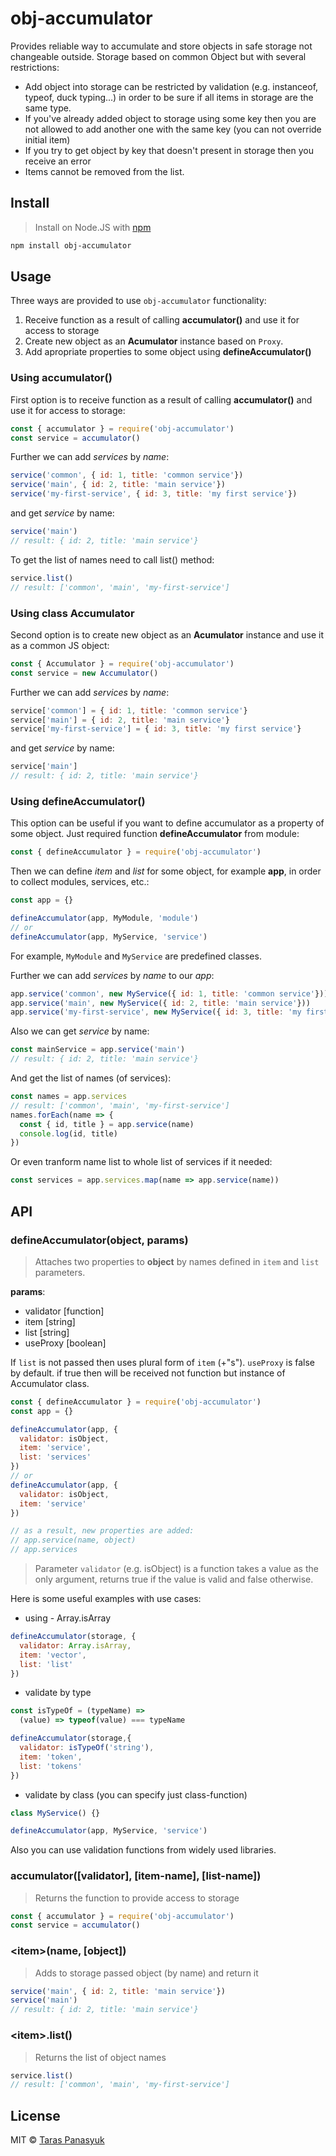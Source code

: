 # obj-accumulator

Provides reliable way to accumulate and store objects in safe storage not changeable outside. Storage based on common Object but with several restrictions:
- Add object into storage can be restricted by validation (e.g. instanceof, typeof, duck typing...) in order to be sure if all items in storage are the same type.
- If you've already added object to storage using some key then you are not allowed to add another one with the same key (you can not override initial item)
- If you try to get object by key that doesn't present in storage then you receive an error
- Items cannot be removed from the list.

## Install

> Install on Node.JS with [npm](https://www.npmjs.com/)

```bash
npm install obj-accumulator
```

## Usage

Three ways are provided to use `obj-accumulator` functionality:
1. Receive function as a result of calling **accumulator()** and use it for access to storage
2. Create new object as an **Acumulator** instance based on `Proxy`.
3. Add apropriate properties to some object using **defineAccumulator()**

### Using accumulator()

First option is to receive function as a result of calling **accumulator()** and use it for access to storage:

```javascript
const { accumulator } = require('obj-accumulator')
const service = accumulator()
```

Further we can add *services* by *name*:

```javascript
service('common', { id: 1, title: 'common service'})
service('main', { id: 2, title: 'main service'})
service('my-first-service', { id: 3, title: 'my first service'})
```
and get *service* by name:
```javascript
service('main')
// result: { id: 2, title: 'main service'}
```

To get the list of names need to call list() method:

```javascript
service.list()
// result: ['common', 'main', 'my-first-service']
```

### Using class Accumulator

Second option is to create new object as an **Acumulator** instance and use it as a common JS object:

```javascript
const { Accumulator } = require('obj-accumulator')
const service = new Accumulator()
```

Further we can add *services* by *name*:

```javascript
service['common'] = { id: 1, title: 'common service'}
service['main'] = { id: 2, title: 'main service'}
service['my-first-service'] = { id: 3, title: 'my first service'}
```
and get *service* by name:
```javascript
service['main']
// result: { id: 2, title: 'main service'}
```

### Using defineAccumulator()

This option can be useful if you want to define accumulator as a property of some object.
Just required function **defineAccumulator** from module:
```javascript
const { defineAccumulator } = require('obj-accumulator')
```
Then we can define *item* and *list* for some object, for example **app**, in order to collect modules, services, etc.:
```javascript
const app = {}

defineAccumulator(app, MyModule, 'module')
// or
defineAccumulator(app, MyService, 'service')
```
For example, `MyModule` and `MyService` are predefined classes.

Further we can add *services* by *name* to our *app*:
```javascript
app.service('common', new MyService({ id: 1, title: 'common service'}))
app.service('main', new MyService({ id: 2, title: 'main service'}))
app.service('my-first-service', new MyService({ id: 3, title: 'my first service'}))
```
Also we can get *service* by name:
```javascript
const mainService = app.service('main')
// result: { id: 2, title: 'main service'}
```
And get the list of names (of services):
```javascript
const names = app.services
// result: ['common', 'main', 'my-first-service']
names.forEach(name => {
  const { id, title } = app.service(name)
  console.log(id, title)
})
```
Or even tranform name list to whole list of services if it needed:
```javascript
const services = app.services.map(name => app.service(name))
```

## API

### defineAccumulator(object, params)

> Attaches two properties to **object** by names defined in `item` and `list` parameters.

**params**:

- validator [function]
- item [string]
- list [string]
- useProxy [boolean]

If `list` is not passed then uses plural form of `item` (+"s").
`useProxy` is false by default. if true then will be received not function but instance of Accumulator class.

```javascript
const { defineAccumulator } = require('obj-accumulator')
const app = {}

defineAccumulator(app, {
  validator: isObject,
  item: 'service',
  list: 'services'
})
// or
defineAccumulator(app, {
  validator: isObject,
  item: 'service'
})

// as a result, new properties are added:
// app.service(name, object)
// app.services
```
> Parameter `validator` (e.g. isObject) is a function takes a value as the only argument, returns true if the value is valid and false otherwise.

Here is some useful examples with use cases:
- using - Array.isArray
```javascript
defineAccumulator(storage, {
  validator: Array.isArray,
  item: 'vector',
  list: 'list'
})
```

- validate by type
```javascript
const isTypeOf = (typeName) =>
  (value) => typeof(value) === typeName

defineAccumulator(storage,{
  validator: isTypeOf('string'),
  item: 'token',
  list: 'tokens'
})
```
- validate by class (you can specify just class-function)
```javascript
class MyService() {}

defineAccumulator(app, MyService, 'service')
```
Also you can use validation functions from widely used libraries.

### accumulator(\[validator\], \[item-name\], \[list-name\])

> Returns the function to provide access to storage

```javascript
const { accumulator } = require('obj-accumulator')
const service = accumulator()
```

### \<item\>(name, \[object\])

> Adds to storage passed object (by name) and return it

```javascript
service('main', { id: 2, title: 'main service'})
service('main')
// result: { id: 2, title: 'main service'}
```

### \<item\>.list()

> Returns the list of object names

```javascript
service.list()
// result: ['common', 'main', 'my-first-service']
```

## License

MIT © [Taras Panasyuk](webdev.taras@gmail.com)
